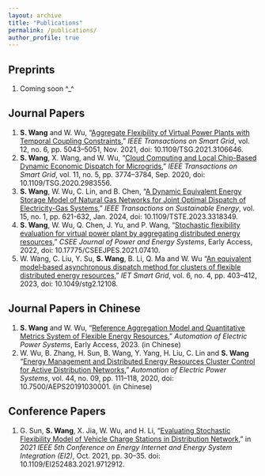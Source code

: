 ```yaml
---
layout: archive
title: "Publications"
permalink: /publications/
author_profile: true
---
```


## Preprints
1. Coming soon ^_^

## Journal Papers
1. **S. Wang** and W. Wu, “[Aggregate Flexibility of Virtual Power Plants with Temporal Coupling Constraints](https://ieeexplore.ieee.org/document/9520661),” *IEEE Transactions on Smart Grid*, vol. 12, no. 6, pp. 5043–5051, Nov. 2021, doi: 10.1109/TSG.2021.3106646.
1. **S. Wang**, X. Wang, and W. Wu, “[Cloud Computing and Local Chip-Based Dynamic Economic Dispatch for Microgrids](https://ieeexplore.ieee.org/document/9047944),” *IEEE Transactions on Smart Grid*, vol. 11, no. 5, pp. 3774–3784, Sep. 2020, doi: 10.1109/TSG.2020.2983556.
1. **S. Wang**, W. Wu, C. Lin, and B. Chen, “[A Dynamic Equivalent Energy Storage Model of Natural Gas Networks for Joint Optimal Dispatch of Electricity-Gas Systems](https://ieeexplore.ieee.org/document/10261292),” *IEEE Transactions on Sustainable Energy*, vol. 15, no. 1, pp. 621-632, Jan. 2024, doi: 10.1109/TSTE.2023.3318349.
1. **S. Wang**, W. Wu, Q. Chen, J. Yu, and P. Wang, “[Stochastic flexibility evaluation for virtual power plant by aggregating distributed energy resources](https://ieeexplore.ieee.org/document/9862584),” *CSEE Journal of Power and Energy Systems*, Early Access, 2022, doi: 10.17775/CSEEJPES.2021.07410.
1. W. Wang, C. Liu, Y. Su, **S. Wang**, B. Li, Q. Ma and W. Wu “[An equivalent model‐based asynchronous dispatch method for clusters of flexible distributed energy resources](https://ietresearch.onlinelibrary.wiley.com/doi/full/10.1049/stg2.12108),” *IET Smart Grid*, vol. 6, no. 4, pp. 403–412, 2023, doi: 10.1049/stg2.12108.

## Journal Papers in Chinese
1. **S. Wang** and W. Wu, “[Reference Aggregation Model and Quantitative Metrics System of Flexible Energy Resources](https://kns.cnki.net/kcms2/article/abstract?v=sSXGFc3NEDJ80KaOsOQLeVJT31PJ6Tu3ySvMnM7Xx_EfstzDmNnVnSieIfCblRGwu1Tq3XREiVcT2GyUkGNyB7E7zM9ck4oDE-rTcrlXcvrdqNthBxxihRWyH0XEIAUFz9wa4yd6_Uk=&uniplatform=NZKPT&flag=copy),” *Automation of Electric Power Systems*, Early Access, 2023. (in Chinese)
1. W. Wu, B. Zhang, H. Sun, B. Wang, Y. Yang, H. Liu, C. Lin and **S. Wang** “[Energy Management and Distributed Energy Resources Cluster Control for Active Distribution Networks](https://kns.cnki.net/kcms2/article/abstract?v=sSXGFc3NEDJ9KlGvis9ldUTmtJqjF79PUV0-micuJOZG90zKjQ6gzAif3B-ufFpcbzROuB0JFmYFVl8Jw9XYDHJiQszu9Vs51N4E8YImqfEpGVzH4hUXfo_VwdtfdDn3IlgeLNVwIcI=&uniplatform=NZKPT&flag=copy),” *Automation of Electric Power Systems*, vol. 44, no. 09, pp. 111–118, 2020, doi: 10.7500/AEPS20191030001. (in Chinese)

## Conference Papers
1. G. Sun, **S. Wang**, X. Jia, W. Wu, and H. Li, “[Evaluating Stochastic Flexibility Model of Vehicle Charge Stations in Distribution Network](https://ieeexplore.ieee.org/document/9712912),” in *2021 IEEE 5th Conference on Energy Internet and Energy System Integration (EI2)*, Oct. 2021, pp. 30–35. doi: 10.1109/EI252483.2021.9712912.

